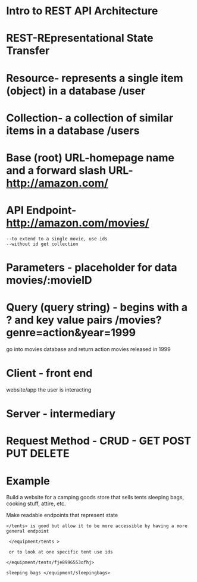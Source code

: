 # Intro to REST API Architecture 

# REST-REpresentational State Transfer

# Resource- represents a single item (object) in a database     /user 

# Collection- a collection of similar items in a database    /users

# Base (root) URL-homepage name and a forward slash URL-http://amazon.com/

# API Endpoint- http://amazon.com/movies/
    --to extend to a single movie, use ids
    --without id get collection

# Parameters - placeholder for data movies/:movieID

# Query (query string) - begins with a ? and key value pairs /movies?genre=action&year=1999

go into movies database and return action movies released in 1999

# Client - front end 
website/app the user is interacting

# Server - intermediary 

# Request Method - CRUD - GET POST PUT DELETE 

# Example
Build a website for a camping goods store that sells tents sleeping bags, cooking stuff, attire, etc. 

Make readable endpoints that represent state  
    
    </tents> is good but allow it to be more accessible by having a more general endpoint
    
     </equipment/tents > 
     
     or to look at one specific tent use ids 
    
    </equipment/tents/fje8996553ofhj>
    
    sleeping bags </equipment/sleepingbags>
